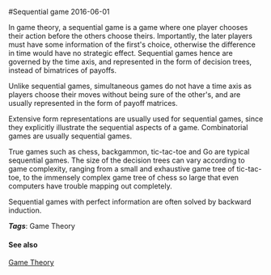 
#Sequential game
2016-06-01

In game theory, a sequential game is a game where one player chooses their action before the others choose theirs. Importantly, the later players must have some information of the first's choice, otherwise the difference in time would have no strategic effect. Sequential games hence are governed by the time axis, and represented in the form of decision trees, instead of bimatrices of payoffs.

Unlike sequential games, simultaneous games do not have a time axis as players choose their moves without being sure of the other's, and are usually represented in the form of payoff matrices.

Extensive form representations are usually used for sequential games, since they explicitly illustrate the sequential aspects of a game. Combinatorial games are usually sequential games.

True games such as chess, backgammon, tic-tac-toe and Go are typical sequential games. The size of the decision trees can vary according to game complexity, ranging from a small and exhaustive game tree of tic-tac-toe, to the immensely complex game tree of chess so large that even computers have trouble mapping out completely.

Sequential games with perfect information are often solved by backward induction.

***Tags***: Game Theory

#### See also
[Game Theory](/game_theory)

